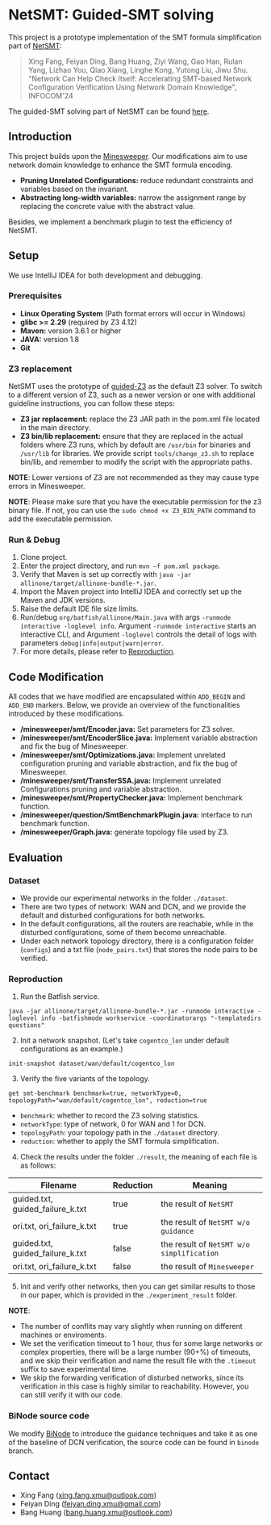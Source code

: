 # NetSMT: Guided-SMT solving
This project is a prototype implementation of the SMT formula simplification part of [NetSMT](https://sngroup.org.cn/work/pdf/NetSMT-INFOCOM24.pdf):
> Xing Fang, Feiyan Ding, Bang Huang, Ziyi Wang, Gao Han, Rulan Yang, Lizhao You, Qiao Xiang,
Linghe Kong, Yutong Liu, Jiwu Shu. "Network Can Help Check Itself: Accelerating SMT-based Network
Configuration Verification Using Network Domain Knowledge", INFOCOM'24

The guided-SMT solving part of NetSMT can be found [here](https://github.com/FangStars/z3_network_guided).


## Introduction
This project builds upon the [Minesweeper](https://github.com/batfish/batfish/releases/tag/2021-03-16-minesweeper).
Our modifications aim to use network domain knowledge to enhance the SMT formula encoding.
- **Pruning Unrelated Configurations:** reduce redundant constraints and variables based on the invariant.
- **Abstracting long-width variables:** narrow the  assignment range by replacing the concrete value with the abstract value.

Besides, we implement a benchmark plugin to test the efficiency of NetSMT.

## Setup
We use IntelliJ IDEA for both development and debugging.

### Prerequisites
- **Linux Operating System** (Path format errors will occur in Windows)
- **glibc >= 2.29** (required by Z3 4.12)
- **Maven:** version 3.6.1 or higher
- **JAVA:** version 1.8
- **Git**

### Z3 replacement
NetSMT uses the prototype of [guided-Z3]() as the default Z3 solver. To switch to a different version of Z3, such as
a newer version or one with additional guideline instructions, you can follow these steps:
- **Z3 jar replacement:** replace the Z3 JAR path in the pom.xml file located in the main directory.
- **Z3 bin/lib replacement:** ensure that they are replaced in the actual folders where Z3 runs,
  which by default are `/usr/bin` for binaries and `/usr/lib` for libraries. We provide script
  `tools/change_z3.sh` to replace bin/lib, and remember to modify the script with the appropriate paths.

**NOTE**: Lower versions of Z3 are not recommended as they may cause type errors in Minesweeper.

**NOTE**: Please make sure that you have the executable permission for the z3 binary file. If not, you can use the `sudo chmod +x Z3_BIN_PATH` command to add the executable permission.

### Run & Debug
1. Clone project.
2. Enter the project directory, and run `mvn –f pom.xml package`.
3. Verify that Maven is set up correctly with `java -jar allinone/target/allinone-bundle-*.jar`.
4. Import the Maven project into IntelliJ IDEA and correctly set up the Maven and JDK versions.
5. Raise the default IDE file size limits.
6. Run/debug `org/batfish/allinone/Main.java` with args `-runmode interactive -loglevel info`.
   Argument `-runmode interactive` starts an interactive CLI, and Argument `-loglevel`
   controls the detail of logs with parameters `debug|info|output|warn|error`.
7. For more details, please refer to [Reproduction](#reproduction).

## Code Modification
All codes that we have modified are encapsulated within `ADD_BEGIN` and `ADD_END` markers.
Below, we provide an overview of the functionalities introduced by these modifications.
- **/minesweeper/smt/Encoder.java:** Set parameters for Z3 solver.
- **/minesweeper/smt/EncoderSlice.java:** Implement variable abstraction and fix the bug of Minesweeper.
- **/minesweeper/smt/Optimizations.java:** Implement unrelated configuration pruning and variable abstraction,
  and fix the bug of Minesweeper.
- **/minesweeper/smt/TransferSSA.java:** Implement unrelated Configurations pruning and variable abstraction.
- **/minesweeper/smt/PropertyChecker.java:** Implement benchmark function.
- **/minesweeper/question/SmtBenchmarkPlugin.java:** interface to run benchmark function.
- **/minesweeper/Graph.java:** generate topology file used by Z3.

## Evaluation
### Dataset
- We provide our experimental networks in the folder `./dataset`.
- There are two types of network: WAN and DCN, and we provide the default and disturbed configurations for both networks. 
- In the default configurations, all the routers are reachable, while in the disturbed configurations, some of them become unreachable.
- Under each network topology directory, there is a configuration folder (`configs`) and a txt file (`node_pairs.txt`) that stores the node pairs to be verified.

### Reproduction
1. Run the Batfish service.
```
java -jar allinone/target/allinone-bundle-*.jar -runmode interactive -loglevel info -batfishmode workservice -coordinatorargs "-templatedirs questions"
```
2. Init a network snapshot. (Let's take `cogentco_lon` under default configurations as an example.)
```
init-snapshot dataset/wan/default/cogentco_lon
```
3. Verify the five variants of the topology.
```
get smt-benchmark benchmark=true, networkType=0, topologyPath="wan/default/cogentco_lon", reduction=true
```
- `benchmark`: whether to record the Z3 solving statistics.
- `networkType`: type of network, 0 for WAN and 1 for DCN.
- `topologyPath`: your topology path in the `./dataset` directory. 
- `reduction`: whether to apply the SMT formula simplification.
4. Check the results under the folder `./result`, the meaning of each file is as follows:

| Filename | Reduction | Meaning |
| ---- | ---- | ---- |
| guided.txt, guided_failure_k.txt | true | the result of `NetSMT` | 
| ori.txt, ori_failure_k.txt | true | the result of `NetSMT w/o guidance` |
| guided.txt, guided_failure_k.txt | false | the result of `NetSMT w/o simplification` |
| ori.txt, ori_failure_k.txt | false | the result of `Minesweeper` |

5. Init and verify other networks, then you can get similar results to those in our paper, which is provided in the `./experiment_result` folder.

**NOTE**: 
- The number of conflits may vary slightly when running on different machines or enviroments.
- We set the verification timeout to 1 hour, thus for some large networks or complex properties, there will be a large number (90+%) of timeouts, and we skip their verification and name the result file with the `.timeout` suffix to save experimental time.
- We skip the forwarding verification of disturbed networks, since its verification in this case is highly similar to reachability. However, you can still verify it with our code.

### BiNode source code
We modify [BiNode](https://github.com/xiaozheshao/BiNode/tree/binode_ebgp) to introduce the guidance techniques and take it as one of the baseline of DCN verification, the source code can be found in `binode` branch.

## Contact
- Xing Fang (xing.fang.xmu@outlook.com)
- Feiyan Ding (feiyan.ding.xmu@gmail.com)
- Bang Huang (bang.huang.xmu@outlook.com)
